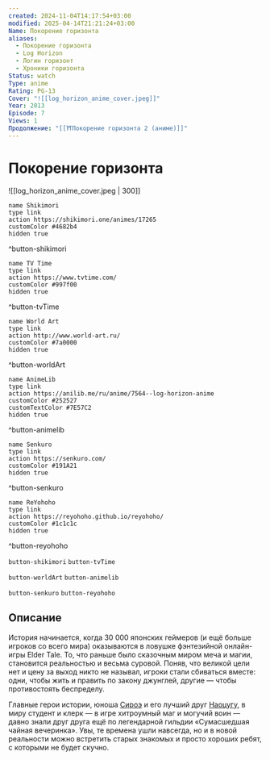 ```yaml
---
created: 2024-11-04T14:17:54+03:00
modified: 2025-04-14T21:21:24+03:00
Name: Покорение горизонта
aliases:
  - Покорение горизонта
  - Log Horizon
  - Логин горизонт
  - Хроники горизонта
Status: watch
Type: anime
Rating: PG-13
Cover: "![[log_horizon_anime_cover.jpeg]]"
Year: 2013
Episode: 7
Views: 1
Продолжение: "[[⛩️Покорение горизонта 2 (аниме)]]"
---
```


# Покорение горизонта

![[log_horizon_anime_cover.jpeg | 300]]

```button
name Shikimori
type link
action https://shikimori.one/animes/17265
customColor #4682b4
hidden true
```
^button-shikimori

```button
name TV Time
type link
action https://www.tvtime.com/
customColor #997f00
hidden true
```
^button-tvTime

```button
name World Art
type link
action http://www.world-art.ru/
customColor #7a0000
hidden true
```
^button-worldArt

```button
name AnimeLib
type link
action https://anilib.me/ru/anime/7564--log-horizon-anime
customColor #252527
customTextColor #7E57C2
hidden true
```
^button-animelib

```button
name Senkuro
type link
action https://senkuro.com/
customColor #191A21
hidden true
```
^button-senkuro

```button
name ReYohoho
type link
action https://reyohoho.github.io/reyohoho/
customColor #1c1c1c
hidden true
```
^button-reyohoho

`button-shikimori` `button-tvTime`

`button-worldArt` `button-animelib`

`button-senkuro` `button-reyohoho`

## Описание

История начинается, когда 30 000 японских геймеров (и ещё больше игроков со всего мира) оказываются в ловушке фэнтезийной онлайн-игры Elder Tale. То, что раньше было сказочным миром меча и магии, становится реальностью и весьма суровой. Поняв, что великой цели нет и цену за выход никто не называл, игроки стали сбиваться вместе: одни, чтобы жить и править по закону джунглей, другие — чтобы противостоять беспределу.
  
Главные герои истории, юноша [Сироэ](https://shikimori.one/characters/81367-shiroe) и его лучший друг [Наоцугу](https://shikimori.one/characters/81371-naotsugu), в миру студент и клерк — в игре хитроумный маг и могучий воин — давно знали друг друга ещё по легендарной гильдии «Сумасшедшая чайная вечеринка». Увы, те времена ушли навсегда, но и в новой реальности можно встретить старых знакомых и просто хороших ребят, с которыми не будет скучно.
